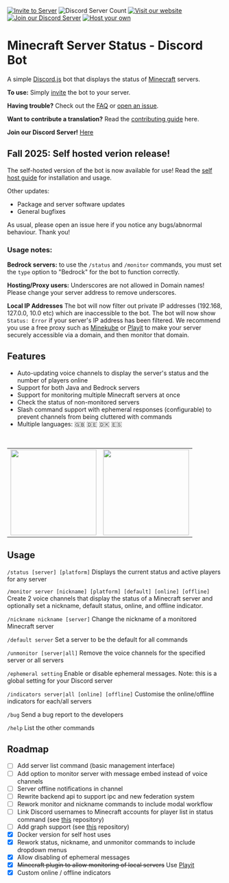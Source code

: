[![Invite to Server](https://img.shields.io/static/v1?label=&message=Invite%20to%20Server&color=forestgreen)](https://discord.com/api/oauth2/authorize?client_id=788083161296273517&permissions=269485072&scope=bot%20applications.commands)
![Discord Server Count](https://img.shields.io/endpoint?url=https%3A%2F%2Fmcstatusbot-delegate-production.up.railway.app%2Fcount%2FgetFormatted)
[![Visit our website](https://img.shields.io/static/v1?label=&message=Website&color=purple)](https://mcstatusbot.com/)
[![Join our Discord Server](https://img.shields.io/static/v1?label=&message=Join%20Our%20Discord%20Server&color=blue)](https://discord.gg/FVuSmQx5tJ)
[![Host your own](https://img.shields.io/static/v1?label=&message=Host%20Your%20Own%20Instance&color=red)](https://github.com/RahulR100/mcstatusbot/blob/main/HOSTING.md)

# Minecraft Server Status - Discord Bot

A simple [Discord.js](https://www.npmjs.com/package/discord.js) bot that displays the status of [Minecraft](https://minecraft.gamepedia.com) servers.

**To use:** Simply [invite](https://discord.com/api/oauth2/authorize?client_id=788083161296273517&permissions=269485072&scope=bot%20applications.commands) the
bot to your server.

**Having trouble?** Check out the [FAQ](https://github.com/RahulR100/mcstatusbot/issues/154) or [open an issue](https://github.com/RahulR100/mcstatusbot/issues/new).

**Want to contribute a translation?** Read the [contributing guide](https://github.com/RahulR100/mcstatusbot/blob/main/CONTRIBUTING.md) here.

**Join our Discord Server!** [Here](https://discord.gg/FVuSmQx5tJ)

## Fall 2025: Self hosted verion release!

The self-hosted version of the bot is now available for use! Read the [self host guide](https://github.com/RahulR100/mcstatusbot/blob/main/HOSTING.md) for installation and usage.

Other updates:
- Package and server software updates
- General bugfixes

As usual, please open an issue here if you notice any bugs/abnormal behaviour. Thank you!

### Usage notes:

**Bedrock servers:** to use the `/status` and `/monitor` commands, you must set the `type` option to "Bedrock" for the bot to function correctly.

**Hosting/Proxy users:** Underscores are not allowed in Domain names! Please change your server address to remove underscores.

**Local IP Addresses** The bot will now filter out private IP addresses (192.168, 127.0.0, 10.0 etc) which are inaccessible to the bot. The bot will now show `Status: Error` if your server's IP address has been filtered. We recommend you use a free proxy such as [Minekube](https://connect.minekube.com/) or [Playit](https://playit.gg/) to make your server securely accessible via a domain, and then monitor that domain.

## Features

- Auto-updating voice channels to display the server's status and the number of players online
- Support for both Java and Bedrock servers
- Support for monitoring multiple Minecraft servers at once
- Check the status of non-monitored servers
- Slash command support with ephemeral responses (configurable) to prevent channels from being cluttered with commands
- Multiple languages: 🇬🇧 🇩🇪 🇩🇰 🇪🇸

<br>
<table style='border: none'>
<tr>
<td>
<img src="./assets/channels.png" height="200" />
</td>
<td>
<img src="./assets/status.png" height="200" />
</td>
</tr>
</table>

## Usage

`/status [server] [platform]` Displays the current status and active players for any server

`/monitor server [nickname] [platform] [default] [online] [offline]` Create 2 voice channels that display the status of a Minecraft server and optionally set a nickname, default status, online, and offline indicator.

`/nickname nickname [server]` Change the nickname of a monitored Minecraft server

`/default server` Set a server to be the default for all commands

`/unmonitor [server|all]` Remove the voice channels for the specified server or all servers

`/ephemeral setting` Enable or disable ephemeral messages. Note: this is a global setting for your Discord server

`/indicators server|all [online] [offline]` Customise the online/offline indicators for each/all servers

`/bug` Send a bug report to the developers

`/help` List the other commands

## Roadmap

- [ ] Add server list command (basic management interface)
- [ ] Add option to monitor server with message embed instead of voice channels
- [ ] Server offline notifications in channel
- [ ] Rewrite backend api to support ipc and new federation system
- [ ] Rework monitor and nickname commands to include modal workflow
- [ ] Link Discord usernames to Minecraft accounts for player list in status command (see [this](https://github.com/dommilosz/minecraft-auth) repository)
- [ ] Add graph support (see [this](https://github.com/cappig/MC-status-bot) repository)
- [x] Docker version for self host uses
- [x] Rework status, nickname, and unmonitor commands to include dropdown menus
- [x] Allow disabling of ephemeral messages
- [x] ~~Minecraft plugin to allow monitoring of local servers~~ Use [Playit](https://playit.gg/)
- [x] Custom online / offline indicators
